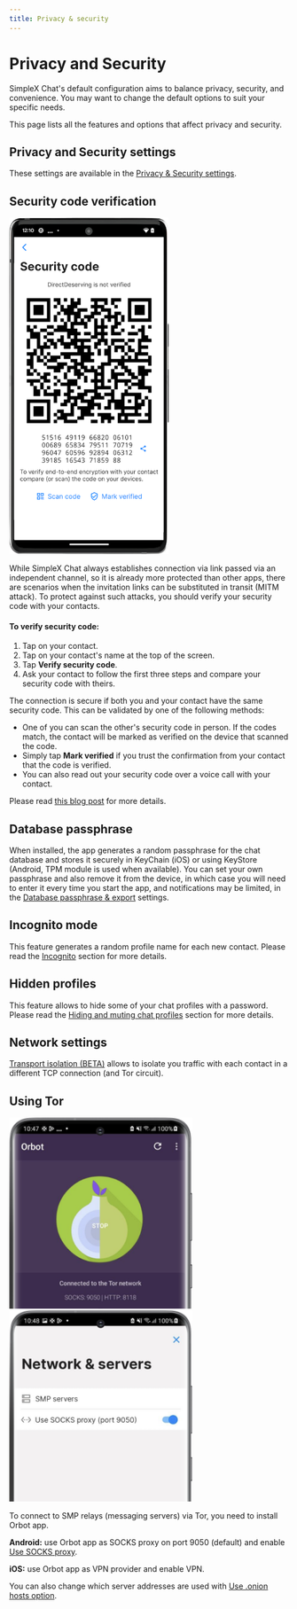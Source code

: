 ```yaml
---
title: Privacy & security
---
```

# Privacy and Security

SimpleX Chat's default configuration aims to balance privacy, security, and convenience. You may want to change the default options to suit your specific needs.

This page lists all the features and options that affect privacy and security.

## Privacy and Security settings

These settings are available in the [Privacy & Security settings](./app-settings.md#privacy-and-security).

## Security code verification

<img src="../../blog/images/20230103-verification.png" width="288">

While SimpleX Chat always establishes connection via link passed via an independent channel, so it is already more protected than other apps, there are scenarios when the invitation links can be substituted in transit (MITM attack). To protect against such attacks, you should verify your security code with your contacts.

#### To verify security code:

1. Tap on your contact. 
2. Tap on your contact's name at the top of the screen.
3. Tap **Verify security code**.
4. Ask your contact to follow the first three steps and compare your security code with theirs. 

The connection is secure if both you and your contact have the same security code. This can be validated by one of the following methods:

- One of you can scan the other's security code in person. If the codes match, the contact will be marked as verified on the device that scanned the code.
- Simply tap **Mark verified** if you trust the confirmation from your contact that the code is verified.
- You can also read out your security code over a voice call with your contact.

Please read [this blog post](../../blog/20230103-simplex-chat-v4.4-disappearing-messages.md#connection-security-verification) for more details.

## Database passphrase

When installed, the app generates a random passphrase for the chat database and stores it securely in KeyChain (iOS) or using KeyStore (Android, TPM module is used when available). You can set your own passphrase and also remove it from the device, in which case you will need to enter it every time you start the app, and notifications may be limited, in the [Database passphrase & export](./managing-data.md#database-passphrase) settings.

## Incognito mode

This feature generates a random profile name for each new contact. Please read the [Incognito](./app-settings.md#incognito) section for more details.

## Hidden profiles

This feature allows to hide some of your chat profiles with a password. Please read the [Hiding and muting chat profiles](./chat-profiles.md#hiding-and-muting-chat-profiles) section for more details.

## Network settings

[Transport isolation (BETA)](./app-settings.md#transport-isolation-beta) allows to isolate you traffic with each contact in a different TCP connection (and Tor circuit).

## Using Tor

<img src="../../blog/images/20220808-tor1.png" width="330"> &nbsp; <img src="../../blog/images/20220808-tor2.png" width="330">

To connect to SMP relays (messaging servers) via Tor, you need to install Orbot app.

**Android:** use Orbot app as SOCKS proxy on port 9050 (default) and enable [Use SOCKS proxy](./app-settings.md#use-socks-proxy-android-only).

**iOS:** use Orbot app as VPN provider and enable VPN.

You can also change which server addresses are used with [Use .onion hosts option](./app-settings.md#use-onion-hosts).